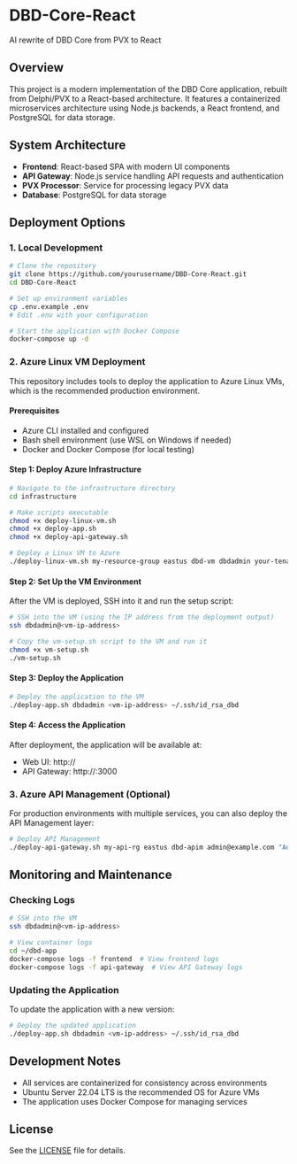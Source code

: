 # DBD-Core-React
AI rewrite of DBD Core from PVX to React

## Overview

This project is a modern implementation of the DBD Core application, rebuilt from Delphi/PVX to a React-based architecture. It features a containerized microservices architecture using Node.js backends, a React frontend, and PostgreSQL for data storage.

## System Architecture

- **Frontend**: React-based SPA with modern UI components
- **API Gateway**: Node.js service handling API requests and authentication
- **PVX Processor**: Service for processing legacy PVX data
- **Database**: PostgreSQL for data storage

## Deployment Options

### 1. Local Development

```bash
# Clone the repository
git clone https://github.com/yourusername/DBD-Core-React.git
cd DBD-Core-React

# Set up environment variables
cp .env.example .env
# Edit .env with your configuration

# Start the application with Docker Compose
docker-compose up -d
```

### 2. Azure Linux VM Deployment

This repository includes tools to deploy the application to Azure Linux VMs, which is the recommended production environment.

#### Prerequisites

- Azure CLI installed and configured
- Bash shell environment (use WSL on Windows if needed)
- Docker and Docker Compose (for local testing)

#### Step 1: Deploy Azure Infrastructure

```bash
# Navigate to the infrastructure directory
cd infrastructure

# Make scripts executable
chmod +x deploy-linux-vm.sh
chmod +x deploy-app.sh
chmod +x deploy-api-gateway.sh

# Deploy a Linux VM to Azure
./deploy-linux-vm.sh my-resource-group eastus dbd-vm dbdadmin your-tenant-id your-subscription-id production
```

#### Step 2: Set Up the VM Environment

After the VM is deployed, SSH into it and run the setup script:

```bash
# SSH into the VM (using the IP address from the deployment output)
ssh dbdadmin@<vm-ip-address>

# Copy the vm-setup.sh script to the VM and run it
chmod +x vm-setup.sh
./vm-setup.sh
```

#### Step 3: Deploy the Application

```bash
# Deploy the application to the VM
./deploy-app.sh dbdadmin <vm-ip-address> ~/.ssh/id_rsa_dbd
```

#### Step 4: Access the Application

After deployment, the application will be available at:
- Web UI: http://<vm-ip-address>
- API Gateway: http://<vm-ip-address>:3000

### 3. Azure API Management (Optional)

For production environments with multiple services, you can also deploy the API Management layer:

```bash
# Deploy API Management
./deploy-api-gateway.sh my-api-rg eastus dbd-apim admin@example.com "Admin Name" your-tenant-id your-subscription-id production
```

## Monitoring and Maintenance

### Checking Logs

```bash
# SSH into the VM
ssh dbdadmin@<vm-ip-address>

# View container logs
cd ~/dbd-app
docker-compose logs -f frontend  # View frontend logs
docker-compose logs -f api-gateway  # View API Gateway logs
```

### Updating the Application

To update the application with a new version:

```bash
# Deploy the updated application
./deploy-app.sh dbdadmin <vm-ip-address> ~/.ssh/id_rsa_dbd
```

## Development Notes

- All services are containerized for consistency across environments
- Ubuntu Server 22.04 LTS is the recommended OS for Azure VMs
- The application uses Docker Compose for managing services

## License

See the [LICENSE](LICENSE) file for details.
